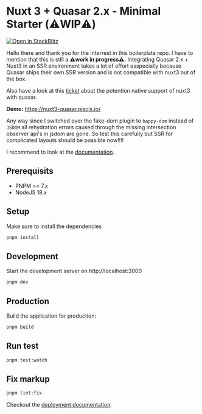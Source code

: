 # Nuxt 3 + Quasar 2.x - Minimal Starter (⚠️WIP⚠️)

[![Open in StackBlitz](https://developer.stackblitz.com/img/open_in_stackblitz.svg)](https://stackblitz.com/github/piscis/nuxt-quasar-boilerplate)

Hello there and thank you for the interrest in this boilerplate repo. I have to mention that this is still a **⚠️work in progress⚠️.** Integrating Quasar 2.x + Nuxt3 in an SSR environment takes a lot of effort esspecially because Quasar ships their own SSR version and is not compatible with nuxt3 out of the box.

Also have a look at this [ticket](https://github.com/quasarframework/quasar/issues/11165) about the potention native support of nuxt3 with quasar.

**Demo:** https://nuxt3-quasar.piscis.io/

Any way since I switched over the fake-dom plugin to `happy-dom` instead of `JSDOM` all rehydration errors caused through the missing intersection observer api's in jsdom are gone. So test this carefully but SSR for complicated layouts should be possible now!!!!

I recommend to look at the [documentation](https://v3.nuxtjs.org).

## Prerequisits

- PNPM >= 7.x
- NodeJS 18.x

## Setup

Make sure to install the dependencies

```bash
pnpm install
```

## Development

Start the development server on http://localhost:3000

```bash
pnpm dev
```

## Production

Build the application for production:

```bash
pnpm build
```

## Run test

```bash
pnpm test:watch
```

## Fix markup

```bash
pnpm lint:fix
```

Checkout the [deployment documentation](https://v3.nuxtjs.org/docs/deployment).

